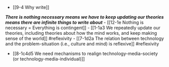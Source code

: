 - [[9-4 Why write]]

***There is nothing necessary means we have to keep updating our theories means there are infinite things to write about***
	- [[12-1e Nothing is necessary = Everything is contingent]]
		- [[1-1a3 We repeatedly update our theories, including theories about how the mind works, and keep making sense of the world]] #reflexivity
			- [[7-1d2a The relation between technology and the problem-situation (i.e., culture and mind) is reflexive]] #reflexivity


- [[8-1c4d5 We need mechanisms to realign technology-media-society (or technology-media-individual)]]
